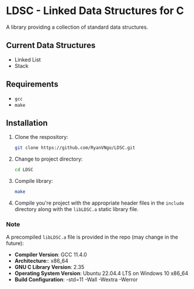 # LDSC - Linked Data Structures for C
A library providing a collection of standard data structures.
## Current Data Structures
- Linked List
- Stack
## Requirements
- `gcc`
- `make`
## Installation
1. Clone the respository:
   
   ```sh
   git clone https://github.com/RyanVNgo/LDSC.git
   ```
   
3. Change to project directory:
   
   ```sh
   cd LDSC
   ```
   
5. Compile library:
   
   ```sh
   make
   ```
6. Compile you're project with the appropriate header files in the `include` directory along with the `libLDSC.a` static library file.

### Note
A precompiled `libLDSC.a` file is provided in the repo (may change in the future):
- **Compiler Version**: GCC 11.4.0
- **Architecture:**: x86_64
- **GNU C Library Version**: 2.35
- **Operating System Version**: Ubuntu 22.04.4 LTS on Windows 10 x86_64
- **Build Configuration**: -std=11 -Wall -Wextra -Werror
